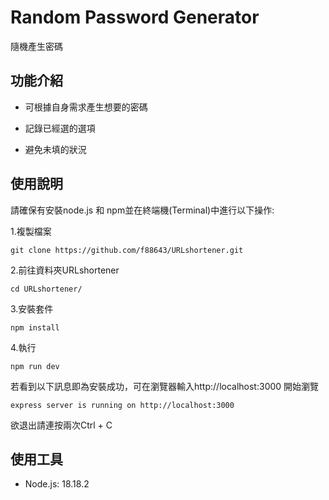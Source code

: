 # Random Password Generator

隨機產生密碼

## 功能介紹

- 可根據自身需求產生想要的密碼
* 記錄已經選的選項
+ 避免未填的狀況

## 使用說明

請確保有安裝node.js 和 npm並在終端機(Terminal)中進行以下操作:

1.複製檔案
```
git clone https://github.com/f88643/URLshortener.git

```
2.前往資料夾URLshortener
```
cd URLshortener/
```
3.安裝套件
```
npm install
```
4.執行
```
npm run dev
```
若看到以下訊息即為安裝成功，可在瀏覽器輸入http://localhost:3000 開始瀏覽
```
express server is running on http://localhost:3000
```

欲退出請連按兩次Ctrl + C
## 使用工具
- Node.js: 18.18.2

